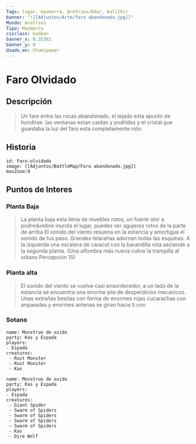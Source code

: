 ```yaml
---
Tags: lugar, mazmorra, Aretries/Adur, Kalithir
banner: "![[Adjuntos/Arte/faro abandonado.jpg]]"
Mundo: Aretries
Tipo: Mazmorra
cssclass: kanban
banner_x: 0.35362
banner_y: 0
Usado_en: Chumipower
---
```


#  Faro Olvidado
## Descripción
> Un faro entre las rocas abandonado, el tejado esta apunto de hundirse. las ventanas estan caidas y podridas y el cristal que guardaba la luz del faro esta completamente roto.

## Historia

```leaflet
id: Faro-olvidado
image: [[Adjuntos/BattleMap/Faro abandonado.jpg]]
maxZoom:9
```

## Puntos de Interes

### Planta Baja
> La planta baja esta llena de muebles rotos, un fuerte olor a podredumbre inunda el lugar, puedes ver agujeros rotos de la parte de arriba El sonido del viento resuena en la estancia y amortigua el sonido de tus paso. Grandes telarañas adornan todas las esquinas. A la izquierda una escalera de caracol con la barandilla rota asciende a la segunda planta. (Una alfombra más nueva cubre la trampilla al sótano Percepción 15)

### Planta alta
>El sonido del viento se vuelve casi ensordecedor, a un lado de la estancia se encuentra una enorme pila de desperdicios mecanicos. Unas extrañas bestias con forma de enormes rojas cucarachas con arqueadas y enormes antenas se giran hacia ti con 

### Sotano

```encounter
name: Monstruo de oxido
party: Kas y Espada
players:
- Espada
creatures:
 - Rust Monster
 - Rust Monster
 - Kas
```

```encounter
name: Monstruo de oxido
party: Kas y Espada
players:
- Espada
creatures:
 - Giant Spider
 - Swarm of Spiders
 - Swarm of Spiders
 - Swarm of Spiders
 - Swarm of Spiders
 - Kas
 - Dire Wolf
```
